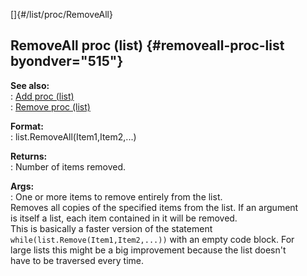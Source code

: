 []{#/list/proc/RemoveAll}    
## RemoveAll proc (list) {#removeall-proc-list byondver="515"}    
**See also:**    
:   [Add proc (list)](/ref/list/proc/Add/Add.md)    
:   [Remove proc (list)](/ref/list/proc/Remove/Remove.md)    
<!-- -->    
**Format:**    
:   list.RemoveAll(Item1,Item2,\...)    
<!-- -->    
**Returns:**    
:   Number of items removed.    
<!-- -->    
**Args:**    
:   One or more items to remove entirely from the list.    
Removes all copies of the specified items from the list. If an argument    
is itself a list, each item contained in it will be removed.    
This is basically a faster version of the statement    
`while(list.Remove(Item1,Item2,...))` with an empty code block. For    
large lists this might be a big improvement because the list doesn\'t    
have to be traversed every time.  